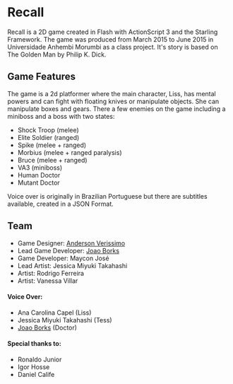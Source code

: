 # Recall
Recall is a 2D game created in Flash with ActionScript 3 and the Starling Framework. The game was produced from March 2015 to June 2015 in Universidade Anhembi Morumbi as a class project. It's story is based on The Golden Man by Philip K. Dick.

## Game Features
The game is a 2d platformer where the main character, Liss, has mental powers and can fight with floating knives or manipulate objects. She can manipulate boxes and gears. There a few enemies on the game including a miniboss and a boss with two states:
- Shock Troop (melee)
- Elite Soldier (ranged)
- Spike (melee + ranged)
- Morbius (melee + ranged paralysis)
- Bruce (melee + ranged)
- VA3 (miniboss)
- Human Doctor
- Mutant Doctor

Voice over is originally in Brazilian Portuguese but there are subtitles available, created in a JSON Format.

## Team
- Game Designer: [Anderson Verissimo](https://github.com/AndersonVr)
- Lead Game Developer: [Joao Borks](https://github.com/JoaoBorks)
- Game Developer: Maycon José
- Lead Artist: Jessica Miyuki Takahashi
- Artist: Rodrigo Ferreira
- Artist: Vanessa Villar

#### Voice Over:
- Ana Carolina Capel (Liss)
- Jessica Miyuki Takahashi (Tess)
- [Joao Borks](https://github.com/JoaoBorks) (Doctor)

#### Special thanks to:
- Ronaldo Junior
- Igor Hosse
- Daniel Calife
